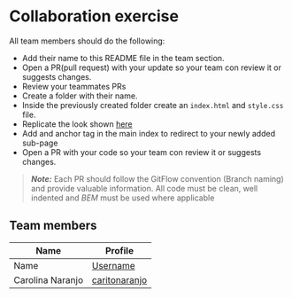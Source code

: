 # Collaboration exercise

All team members should do the following:

- Add their name to this README file in the team section.  
- Open a PR(pull request) with your update so your team con review it or suggests changes.
- Review your teammates PRs
- Create a folder with their name.
- Inside the previously created folder create an `index.html` and `style.css` file.
- Replicate the look shown [here](https://i.pinimg.com/originals/4d/10/0c/4d100c00da0b572171b083c35202b114.png)
- Add and anchor tag in the main index to redirect to your newly added sub-page
- Open a PR with your code so your team con review it or suggests changes.

> **_Note:_** 
> Each PR should follow the GitFlow convention (Branch naming) and provide valuable information.
> All code must be clean, well indented and _BEM_ must be used where applicable


## Team members
| Name | Profile            |
| ---- | ------------------ |
| Name |[Username](github.link) |
| Carolina Naranjo |[caritonaranjo](https://github.com/caritonaranjo) |